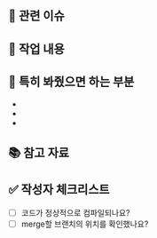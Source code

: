 <!--
[제목]
작업: 회원 가입 기능 구현
-->

## 🔗 관련 이슈

<!--
ex) #12
-->

## 📌 작업 내용

<!--
- 어떤 작업을 했는지 간단히 요약해주세요
- 예: 로그인 기능 API 연동
-->

## 👀 특히 봐줬으면 하는 부분

<!--
- 리뷰어가 특히 봐줬으면 하는 부분이 있다면 적어주세요
- 예: 변수명 괜찮은지 봐주세요 / 조건문 로직이 자연스러운지 확인 부탁드려요 등
-->

-
-
-

## 📚 참고 자료

<!--
- https://example.com/signup-api (회원 가입 API 설계서)
- https://example.com/bcrypt (Spring Security BCryptPasswordEncoder 사용법)
-->

## ✅ 작성자 체크리스트

- [ ] 코드가 정상적으로 컴파일되나요?
- [ ] merge할 브랜치의 위치를 확인했나요?

